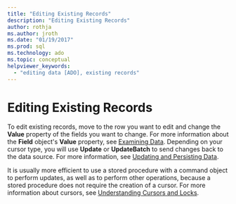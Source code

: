 ```yaml
---
title: "Editing Existing Records"
description: "Editing Existing Records"
author: rothja
ms.author: jroth
ms.date: "01/19/2017"
ms.prod: sql
ms.technology: ado
ms.topic: conceptual
helpviewer_keywords:
  - "editing data [ADO], existing records"
---
```

# Editing Existing Records
To edit existing records, move to the row you want to edit and change the **Value** property of the fields you want to change. For more information about the **Field** object's **Value** property, see [Examining Data](./examining-data.md). Depending on your cursor type, you will use **Update** or **UpdateBatch** to send changes back to the data source. For more information, see [Updating and Persisting Data](./updating-and-persisting-data.md).  
  
 It is usually more efficient to use a stored procedure with a command object to perform updates, as well as to perform other operations, because a stored procedure does not require the creation of a cursor. For more information about cursors, see [Understanding Cursors and Locks](./understanding-cursors-and-locks.md).